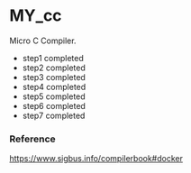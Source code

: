 # MY_cc
Micro C Compiler.

- step1 completed
- step2 completed
- step3 completed
- step4 completed
- step5 completed
- step6 completed
- step7 completed

### Reference
https://www.sigbus.info/compilerbook#docker
